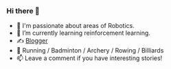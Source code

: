 ### Hi there 👋

- 🤖 I'm passionate about areas of Robotics.
- 🌱 I’m currently learning reinforcement learning.
- ✍️ [Blogger](https://sszxc.net)
- 🏃 Running / Badminton / Archery / Rowing / Billiards
- 📫 Leave a comment if you have interesting stories!

<!--
**sszxc/sszxc** is a ✨ _special_ ✨ repository because its `README.md` (this file) appears on your GitHub profile.

Here are some ideas to get you started:

- 🔭 I’m currently working on ...
- 🌱 I’m currently learning ...
- 👯 I’m looking to collaborate on ...
- 🤔 I’m looking for help with ...
- 💬 Ask me about ...
- 📫 How to reach me: ...
- 😄 Pronouns: ...
- ⚡ Fun fact: ...
-->
